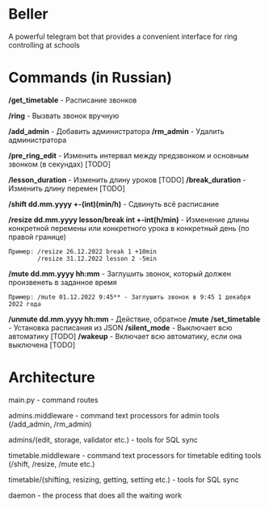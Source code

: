 # Beller
A powerful telegram bot that provides a convenient interface for ring controlling at schools

# Commands (in Russian)

**/get_timetable** - Расписание звонков 

**/ring** - Вызвать звонок вручную

**/add_admin** - Добавить администратора
**/rm_admin** - Удалить администратора

**/pre_ring_edit** - Изменить интервал между предзвонком и основным звонком (в секундах) [TODO]

**/lesson_duration** - Изменить длину уроков [TODO]
**/break_duration** - Изменить длину перемен [TODO]

**/shift dd.mm.yyyy +-(int)(min/h)** - Сдвинуть всё расписание

**/resize dd.mm.yyyy lesson/break int +-int(h/min)** - Изменение длины конкретной перемены или конкретного урока в конкретный день (по правой границе)
    
    Пример: /resize 26.12.2022 break 1 +10min
            /resize 31.12.2022 lesson 2 -5min

**/mute dd.mm.yyyy hh:mm** - Заглушить звонок, который должен произвенеть в заданное время
   
    Пример: /mute 01.12.2022 9:45** - Заглушить звонок в 9:45 1 декабря 2022 года
    
**/unmute dd.mm.yyyy hh:mm** - Действие, обратное **/mute**
**/set_timetable** - Установка расписания из JSON
**/silent_mode** - Выключает всю автоматику [TODO]
**/wakeup** - Включает всю автоматику, если она выключена [TODO]


# Architecture

main.py - command routes 

 admins.middleware - command text processors for admin tools (/add_admin, /rm_admin)

   admins/(edit, storage, validator etc.) - tools for SQL sync

 timetable.middleware - command text processors for timetable editing tools (/shift, /resize, /mute etc.)

   timetable/(shifting, resizing, getting, setting etc.) - tools for SQL sync
        
 daemon - the process that does all the waiting work
    
  
